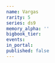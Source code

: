 ```yaml
---
name: Vargas
rarity: 5
series: ds9
memory_alpha: ''
bigbook_tier:
events:
in_portal:
published: false
---
```

